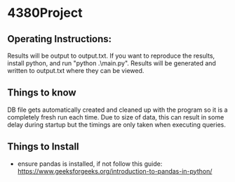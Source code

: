 # 4380Project

## Operating Instructions:
Results will be output to output.txt. If you want to reproduce the results, install python, and run "python .\main.py". Results will be generated and written to output.txt where they can be viewed.

## Things to know
DB file gets automatically created and cleaned up with the program so it is a completely fresh run each time. Due to size of data, this can result in some delay during startup but the timings are only taken when executing queries.

## Things to Install
- ensure pandas is installed, if not follow this guide: https://www.geeksforgeeks.org/introduction-to-pandas-in-python/